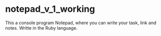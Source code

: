 # notepad_v_1_working
This a console program Notepad, where you can write your task, link and notes. Writte in the Ruby language.

